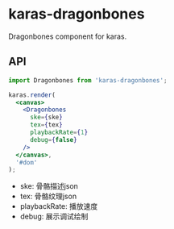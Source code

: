 # karas-dragonbones
Dragonbones component for karas.

## API
```jsx
import Dragonbones from 'karas-dragonbones';

karas.render(
  <canvas>
    <Dragonbones
      ske={ske}
      tex={tex}
      playbackRate={1}
      debug={false}
    />
  </canvas>,
  '#dom'
);
```
* ske: 骨骼描述json
* tex: 骨骼纹理json
* playbackRate: 播放速度
* debug: 展示调试绘制
